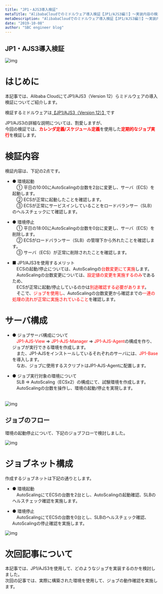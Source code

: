 ```yaml
---
title: "JP1・AJS3導入検証"
metaTitle: "AlibabaCloudでのミドルウェア導入検証【JP1/AJS3編①】～実装内容の検討～"
metaDescription: "AlibabaCloudでのミドルウェア導入検証【JP1/AJS3編①】～実装内容の検討～"
date: "2019-10-08"
author: "SBC engineer blog"
---
```


## JP1・AJS3導入検証


![img](https://raw.githubusercontent.com/sbcloud/help/master/content/usecase-3rdParty/3rdParty_images_26006613446336000/20191008140827.png "img")      

# はじめに
本記事では、Alibaba CloudにてJP1/AJS3（Version 12）らミドルウェアの導入検証についてご紹介します。

検証するミドルウェアは<a href="http://www.hitachi.co.jp/Prod/comp/soft1/jp1/product/jp1/list/ajs/index.html">【JP1/AJS3（Version 12）】</a>です   

JP1/AJS3の詳細な説明については、割愛しますが、  
今回の検証では、<span style="color: #ff0000"><b>カレンダ定義/スケジュール定義</b></span>を使用した<span style="color: #ff0000"><b>定期的なジョブ実行</b></span>を検証します。  


# 検証内容  
検証内容は、下記の2点です。  

* ● 環境起動  
　① 平日の10:00にAutoScalingの台数を2台に変更し、サーバ（ECS）を起動します。  
　② ECSが正常に起動したことを確認します。  
　③ ECSが正常にサービスインしていることをロードバランサー（SLB）のヘルスチェックにて確認します。  

* ● 環境停止  
　① 平日の18:00にAutoScalingの台数を0台に変更し、サーバ（ECS）を削除します。  
　② ECSがロードバランサー（SLB）の管理下から外れたことを確認します。  
　③ サーバ（ECS）が正常に削除されたことを確認します。  

* ■ JP1/AJS3を使用するメリット  
　ECSの起動/停止については、AutoScalingの<span style="color: #ff0000">台数変更にて実施</span>します。  
　AutoScalingの台数変更については、<span style="color: #ff0000">設定値の変更を実施するのみ</span>であるため、  
　ECSが正常に起動/停止しているのかは<span style="color: #ff0000">別途確認する必要があります</span>。  
　そこで、<span style="color: #ff0000">ジョブを使用し</span>、AutoScalingの台数変更から確認までの<span style="color: #ff0000">一連の処理の流れが正常に実施されていること</span>を確認します。  

# サーバ構成  
* ● ジョブサーバ構成について  
　<span style="color: #ff0000">JP1-AJS-View</span> ⇒ <span style="color: #ff0000">JP1-AJS-Manager</span> ⇒ <span style="color: #ff0000">JP1-AJS-Agent</span>の構成を作り、ジョブが実行できる環境を作成します。  
　また、JP1-AJSをインストールしているそれぞれのサーバには、<span style="color: #ff0000">JP1-Base</span>を導入します。  
　なお、ジョブに使用するスクリプトはJP1-AJS-Agentに配置します。  

* ● ジョブ実行対象の環境について  
　SLB ⇒ AutoScaling（ECSx2）の構成にて、試験環境を作成します。  
　AutoScalingの台数を操作し、環境の起動/停止を実現します。  
　  

![img](https://raw.githubusercontent.com/sbcloud/help/master/content/usecase-3rdParty/3rdParty_images_26006613446336000/20191007201046.png "img")      

## ジョブのフロー  
環境の起動停止について、下記のジョブフローで検討しました。  


![img](https://raw.githubusercontent.com/sbcloud/help/master/content/usecase-3rdParty/3rdParty_images_26006613446336000/20191007202049.png "img")      

# ジョブネット構成  
作成するジョブネットは下記の通りとします。  

* ● 環境起動  
　AutoScalingにてECSの台数を2台とし、AutoScalingの起動確認、SLBのヘルスチェック確認を実施します。  

* ● 環境停止  
　AutoScalingにてECSの台数を0台とし、SLBのヘルスチェック確認、AutoScalingの停止確認を実施します。  


![img](https://raw.githubusercontent.com/sbcloud/help/master/content/usecase-3rdParty/3rdParty_images_26006613446336000/20191007201113.png "img")      



# 次回記事について   
本記事では、JP1/AJS3を使用して、どのようなジョブを実装するのかを検討しました。  
次回の記事では、実際に構築された環境を使用して、ジョブの動作確認を実施します。  



